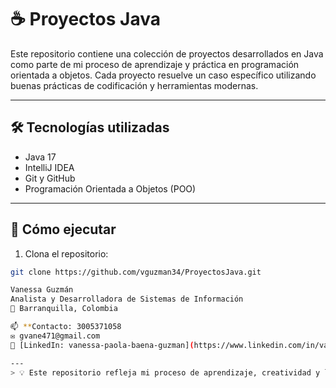 # ☕ Proyectos Java

Este repositorio contiene una colección de proyectos desarrollados en Java como parte de mi proceso de aprendizaje y práctica en programación orientada a objetos. Cada proyecto resuelve un caso específico utilizando buenas prácticas de codificación y herramientas modernas.

---

## 🛠 Tecnologías utilizadas

- Java 17
- IntelliJ IDEA
- Git y GitHub
- Programación Orientada a Objetos (POO)

---

## 🚀 Cómo ejecutar

1. Clona el repositorio:

```bash
git clone https://github.com/vguzman34/ProyectosJava.git

Vanessa Guzmán  
Analista y Desarrolladora de Sistemas de Información  
📍 Barranquilla, Colombia

📫 **Contacto: 3005371058  
✉️ gvane471@gmail.com  
🔗 [LinkedIn: vanessa-paola-baena-guzman](https://www.linkedin.com/in/vanessa-paola-baena-guzman-01129a279/)

---
> 💡 Este repositorio refleja mi proceso de aprendizaje, creatividad y lógica como futura desarrolladora.
